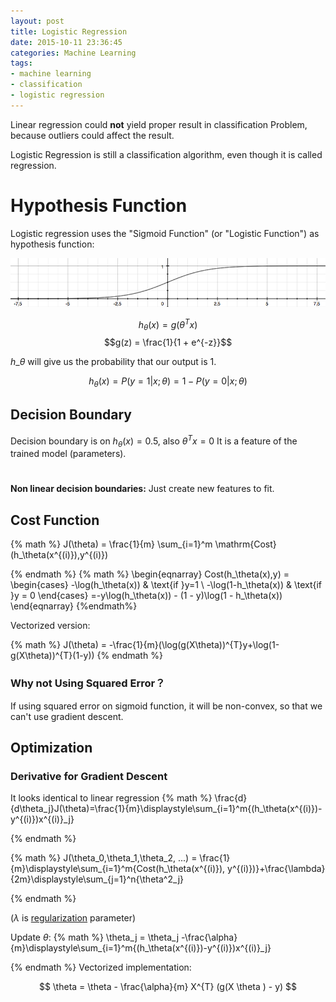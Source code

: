 ```yaml
---
layout: post
title: Logistic Regression
date: 2015-10-11 23:36:45
categories: Machine Learning
tags:
- machine learning
- classification
- logistic regression
---
```



Linear regression could **not** yield proper result in classification Problem, because outliers could affect the result.

Logistic Regression is still a classification algorithm, even though it is called regression.

# Hypothesis Function
Logistic regression uses the "Sigmoid Function" (or "Logistic Function") as hypothesis function:

![Logistic Function](/img/logistic_function.png)

$$h_\theta(x)=g(\theta^T x)$$
$$g(z) = \frac{1}{1 + e^{-z}}$$

$h\_\theta$ will give us the probability that our output is 1.

$$
h_\theta(x) = P(y=1 | x ; \theta) = 1 - P(y=0 | x ; \theta)
$$


## Decision Boundary
Decision boundary is on $h_\theta(x) = 0.5$, also $\theta^Tx = 0$
It is a feature of the trained model (parameters).
# 
**Non linear decision boundaries:**
Just create new features to fit.

## Cost Function

{% math %}
J(\theta) = \frac{1}{m} \sum_{i=1}^m \mathrm{Cost}(h_\theta(x^{(i)}),y^{(i)})

{% endmath %}
{% math %}
\begin{eqnarray}
Cost(h_\theta(x),y) =
\begin{cases}
-\log(h_\theta(x)) & \text{if }y=1  \\
-\log(1-h_\theta(x)) & \text{if }y = 0
\end{cases}
=-y\log(h_\theta(x)) - (1 - y)\log(1 - h_\theta(x))
\end{eqnarray}
{%endmath%}

Vectorized version:

{% math %}
J(\theta)  =  -\frac{1}{m}(\log(g(X\theta))^{T}y+\log(1-g(X\theta))^{T}(1-y))
{% endmath %}



### Why not Using Squared Error？

If using squared error on sigmoid function, it will be non-convex, so that we can't use gradient descent.



## Optimization
### Derivative for Gradient Descent
It looks identical to linear regression
{% math %}
\frac{d}{d\theta_j}J(\theta)=\frac{1}{m}\displaystyle\sum_{i=1}^m{(h_\theta(x^{(i)})-y^{(i)})x^{(i)}_j}

{% endmath %}

{% math %}
J(\theta_0,\theta_1,\theta_2, ...) = \frac{1}{m}\displaystyle\sum_{i=1}^m{Cost(h_\theta(x^{(i)}), y^{(i)})}+\frac{\lambda}{2m}\displaystyle\sum_{j=1}^n{\theta^2_j}

{% endmath %}

($\lambda$ is [regularization](/2016/10/21/machine-learning/introduction-to-machine-learning/#Overfitting) parameter)

Update $\theta$:
{% math %}
\theta_j = \theta_j -\frac{\alpha}{m}\displaystyle\sum_{i=1}^m{(h_\theta(x^{(i)})-y^{(i)})x^{(i)}_j}

{% endmath %}
Vectorized implementation:

$$
\theta = \theta - \frac{\alpha}{m} X^{T} (g(X \theta ) - y)
$$